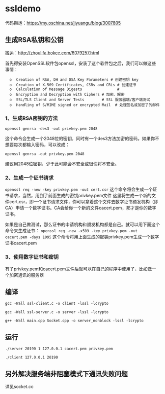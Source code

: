 
# ssldemo

代码搬运：https://my.oschina.net/jjyuangu/blog/3007805


## 生成RSA私钥和公钥
搬运：http://zhoulifa.bokee.com/6079257.html

首先得安装OpenSSL软件包openssl，安装了这个软件包之后，我们可以做这些事情：
```
  o  Creation of RSA, DH and DSA Key Parameters # 创建密钥 key
  o  Creation of X.509 Certificates, CSRs and CRLs # 创建证书
  o  Calculation of Message Digests                # 
  o  Encryption and Decryption with Ciphers # 加密、解密
  o  SSL/TLS Client and Server Tests        # SSL 服务器端/客户端测试
  o  Handling of S/MIME signed or encrypted Mail  # 处理签名或加密了的邮件
```

### 1、生成RSA密钥的方法
`openssl genrsa -des3 -out privkey.pem 2048`

这个命令会生成一个2048位的密钥，同时有一个des3方法加密的密码，如果你不想要每次都输入密码，可以改成：

`openssl genrsa -out privkey.pem 2048`

建议用2048位密钥，少于此可能会不安全或很快将不安全。

### 2、生成一个证书请求
`openssl req -new -key privkey.pem -out cert.csr`
这个命令将会生成一个证书请求，当然，用到了前面生成的密钥privkey.pem文件
这里将生成一个新的文件cert.csr，即一个证书请求文件，你可以拿着这个文件去数字证书颁发机构（即CA）申请一个数字证书。CA会给你一个新的文件cacert.pem，那才是你的数字证书。

如果是自己做测试，那么证书的申请机构和颁发机构都是自己。就可以用下面这个命令来生成证书：
`openssl req -new -x509 -key privkey.pem -out cacert.pem -days 1095`
这个命令将用上面生成的密钥privkey.pem生成一个数字证书cacert.pem

### 3、使用数字证书和密钥
有了privkey.pem和cacert.pem文件后就可以在自己的程序中使用了，比如做一个加密通讯的服务器

## 编译
`gcc -Wall ssl-client.c -o client -lssl -lcrypto`

`gcc -Wall ssl-server.c -o server -lssl -lcrypto`

`g++ -Wall main.cpp Socket.cpp -o server_nonblock -lssl -lcrypto`


## 运行
`./server 20190 1 127.0.0.1 cacert.pem privkey.pem`

`./client 127.0.0.1 20190`

## 另外解决服务端非阻塞模式下通讯失败问题
详见socket.cc